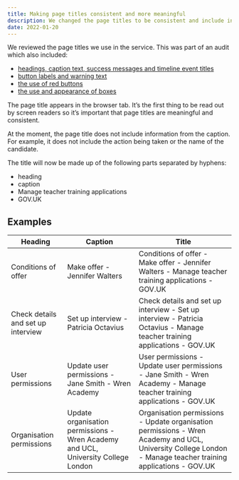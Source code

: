 ```yaml
---
title: Making page titles consistent and more meaningful
description: We changed the page titles to be consistent and include information from the captions.
date: 2022-01-20
---
```


We reviewed the page titles we use in the service. This was part of an audit which also included:

- [headings, caption text, success messages and timeline event titles](/manage-teacher-training-applications/changes-to-headings-caption-text-success-messages-and-timeline-event-titles/)
- [button labels and warning text](/manage-teacher-training-applications/changes-to-button-labels-and-addition-of-warning-text/)
- [the use of red buttons](/manage-teacher-training-applications/changing-the-way-we-use-red-warning-buttons/)
- [the use and appearance of boxes](/manage-teacher-training-applications/changes-to-the-use-and-appearance-of-boxes/)

The page title appears in the browser tab. It’s the first thing to be read out by screen readers so it’s important that page titles are meaningful and consistent.

At the moment, the page title does not include information from the caption. For example, it does not include the action being taken or the name of the candidate.

The title will now be made up of the following parts separated by hyphens:

- heading
- caption
- Manage teacher training applications
- GOV.UK

## Examples

| Heading | Caption | Title |
|------------|----------|----------|
| Conditions of offer | Make offer - Jennifer Walters | Conditions of offer - Make offer - Jennifer Walters - Manage teacher training applications - GOV.UK |
| Check details and set up interview | Set up interview - Patricia Octavius | Check details and set up interview - Set up interview - Patricia Octavius - Manage teacher training applications - GOV.UK |
| User permissions | Update user permissions - Jane Smith - Wren Academy | User permissions - Update user permissions - Jane Smith - Wren Academy - Manage teacher training applications - GOV.UK |
| Organisation permissions | Update organisation permissions - Wren Academy and UCL, University College London | Organisation permissions - Update organisation permissions - Wren Academy and UCL, University College London - Manage teacher training applications - GOV.UK |
